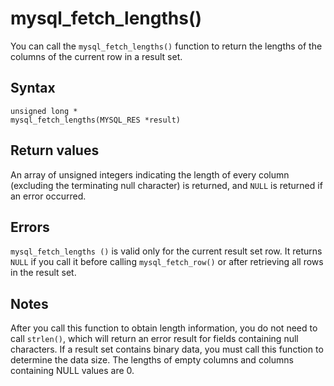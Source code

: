 mysql_fetch_lengths() 
==========================================

You can call the `mysql_fetch_lengths()` function to return the lengths of the columns of the current row in a result set. 

Syntax 
---------------------------

```unknow
unsigned long *
mysql_fetch_lengths(MYSQL_RES *result)
```



Return values 
----------------------------------

An array of unsigned integers indicating the length of every column (excluding the terminating null character) is returned, and `NULL` is returned if an error occurred.

Errors 
---------------------------

`mysql_fetch_lengths ()` is valid only for the current result set row. It returns `NULL` if you call it before calling `mysql_fetch_row()` or after retrieving all rows in the result set.

Notes 
--------------------------

After you call this function to obtain length information, you do not need to call `strlen()`, which will return an error result for fields containing null characters. If a result set contains binary data, you must call this function to determine the data size. The lengths of empty columns and columns containing NULL values are 0.
